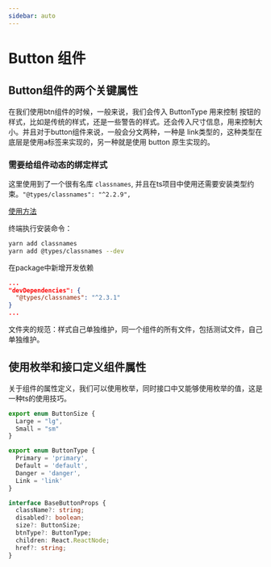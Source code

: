 ```yaml
---
sidebar: auto
---
```


# Button 组件

## Button组件的两个关键属性
在我们使用btn组件的时候，一般来说，我们会传入 ButtonType 用来控制 按钮的样式，比如是传统的样式，还是一些警告的样式。还会传入尺寸信息，用来控制大小。并且对于button组件来说，一般会分文两种，一种是 link类型的，这种类型在底层是使用a标签来实现的，另一种就是使用 button 原生实现的。

### 需要给组件动态的绑定样式
这里使用到了一个很有名库 `classnames`, 并且在ts项目中使用还需要安装类型约束。`"@types/classnames": "^2.2.9",`

[使用方法](https://www.npmjs.com/package/classnames)

终端执行安装命令：
```bash
yarn add classnames
yarn add @types/classnames --dev
```

在package中新增开发依赖
```json
...
"devDependencies": {
  "@types/classnames": "^2.3.1"
}
...
```

文件夹的规范：样式自己单独维护，同一个组件的所有文件，包括测试文件，自己单独维护。

## 使用枚举和接口定义组件属性

关于组件的属性定义，我们可以使用枚举，同时接口中又能够使用枚举的值，这是一种ts的使用技巧。

```ts
export enum ButtonSize {
  Large = "lg",
  Small = "sm"
}

export enum ButtonType {
  Primary = 'primary',
  Default = 'default',
  Danger = 'danger',
  Link = 'link'
}

interface BaseButtonProps {
  className?: string;
  disabled?: boolean;
  size?: ButtonSize;
  btnType?: ButtonType;
  children: React.ReactNode;
  href?: string;
}
```
